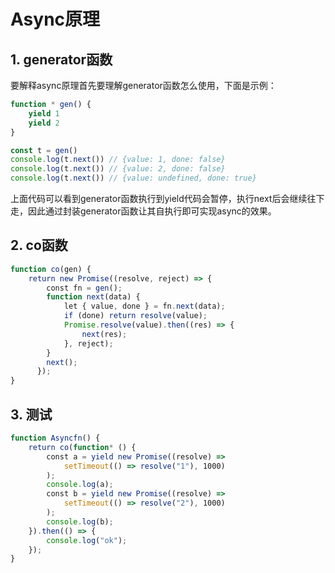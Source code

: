 # Async原理
## 1. generator函数

要解释async原理首先要理解generator函数怎么使用，下面是示例：

```js
function * gen() {
    yield 1
    yield 2
}

const t = gen()
console.log(t.next()) // {value: 1, done: false}
console.log(t.next()) // {value: 2, done: false}
console.log(t.next()) // {value: undefined, done: true}
```

上面代码可以看到generator函数执行到yield代码会暂停，执行next后会继续往下走，因此通过封装generator函数让其自执行即可实现async的效果。

## 2. co函数

```js
function co(gen) {
    return new Promise((resolve, reject) => {
        const fn = gen();
        function next(data) {
            let { value, done } = fn.next(data);
            if (done) return resolve(value);
            Promise.resolve(value).then((res) => {
                next(res);
            }, reject);
        }
        next();
      });
}
```

## 3. 测试

```js
function Asyncfn() {
    return co(function* () {
        const a = yield new Promise((resolve) =>
            setTimeout(() => resolve("1"), 1000)
        );
        console.log(a);
        const b = yield new Promise((resolve) =>
            setTimeout(() => resolve("2"), 1000)
        );
        console.log(b);
    }).then(() => {
        console.log("ok");
    });
}
```